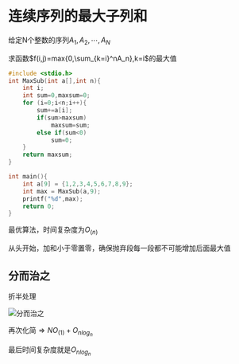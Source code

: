 # 连续序列的最大子列和

给定N个整数的序列${A_1,A_2,\cdots,A_N}$

求函数$f(i,j)=max{0,\sum_{k=i}^nA_n},k=i$的最大值

```c
#include <stdio.h>
int MaxSub(int a[],int n){
	int i;
	int sum=0,maxsum=0;
	for (i=0;i<n;i++){
		sum+=a[i];
		if(sum>maxsum)
			maxsum=sum;
		else if(sum<0)
			sum=0;
	}
	return maxsum;
} 

int main(){
	int a[9] = {1,2,3,4,5,6,7,8,9};
	int max = MaxSub(a,9);
	printf("%d",max);
	return 0;
}
```

最优算法，时间复杂度为$O_{(n)}$

从头开始，加和小于零置零，确保抛弃段每一段都不可能增加后面最大值

## 分而治之

折半处理

![分而治之](C:\Users\26968\Desktop\分而治之.PNG)

再次化简$\Rightarrow NO_{(1)} + O_{nlog_n}$

最后时间复杂度就是$O_{nlog_n}$

